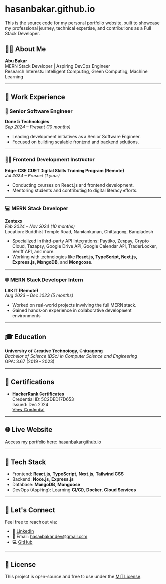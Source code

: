 # hasanbakar.github.io

This is the source code for my personal portfolio website, built to showcase my professional journey, technical expertise, and contributions as a Full Stack Developer.

## 👨‍💻 About Me

**Abu Bakar**  
MERN Stack Developer | Aspiring DevOps Engineer  
Research Interests: Intelligent Computing, Green Computing, Machine Learning  

---

## 💼 Work Experience

### 🏢 Senior Software Engineer  
**Done 5 Technologies**  
*Sep 2024 – Present (10 months)*  

- Leading development initiatives as a Senior Software Engineer.
- Focused on building scalable frontend and backend solutions.

---

### 👨‍🏫 Frontend Development Instructor  
**Edge-CSE CUET Digital Skills Training Program (Remote)**  
*Jul 2024 – Present (1 year)*  

- Conducting courses on React.js and frontend development.
- Mentoring students and contributing to digital literacy efforts.

---

### 💻 MERN Stack Developer  
**Zentexx**  
*Feb 2024 – Nov 2024 (10 months)*  
Location: Buddhist Temple Road, Nandankanan, Chittagong, Bangladesh  

- Specialized in third-party API integrations: Paytiko, Zenpay, Crypto Cloud, Tazapay, Google Drive API, Google Calendar API, TraderLocker, Veriff API, and more.
- Working with technologies like **React.js, TypeScript, Next.js, Express.js, MongoDB**, and **Mongoose**.

---

### 🌐 MERN Stack Developer Intern  
**LSKIT (Remote)**  
*Aug 2023 – Dec 2023 (5 months)*  

- Worked on real-world projects involving the full MERN stack.
- Gained hands-on experience in collaborative development environments.

---

## 🎓 Education

**University of Creative Technology, Chittagong**  
*Bachelor of Science (BSc) in Computer Science and Engineering*  
GPA: 3.67 (2019 – 2023)

---

## 🏅 Certifications

- **HackerRank Certificates**  
  Credential ID: 5C2DED17D653  
  Issued: Dec 2024  
  [View Credential](#)

---

## 🌐 Live Website

Access my portfolio here: [hasanbakar.github.io](https://hasanbakar.github.io)

---

## 📁 Tech Stack

- Frontend: **React.js**, **TypeScript**, **Next.js**, **Tailwind CSS**
- Backend: **Node.js**, **Express.js**
- Database: **MongoDB**, **Mongoose**
- DevOps (Aspiring): Learning **CI/CD**, **Docker**, **Cloud Services**

---

## 🤝 Let's Connect

Feel free to reach out via:

- 💼 [LinkedIn](https://www.linkedin.com/in/hasanbakar.dev)
- 📧 Email: [hasanbakar.dev@gmail.com](mailto:hasanbakar.dev@gmail.com)
- 💻 [GitHub](https://github.com/HasanBakar)

---

## 📜 License

This project is open-source and free to use under the [MIT License](LICENSE).
